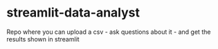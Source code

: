 # streamlit-data-analyst
Repo where you can upload a csv - ask questions about it - and get the results shown in streamlit

